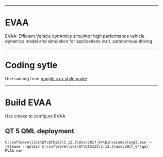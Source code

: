 ***
# EVAA  
EVAA: Efficient Vehicle dynAmics simulAtor
high performance vehicle dynamics model and simulation for applications 
w.r.t. autonomous driving
***
# Coding sytle  
Use naming from [google c++ style guide](https://google.github.io/styleguide/cppguide.html#Naming)
***
# Build EVAA  
Use cmake to configure EVAA  
## QT 5 QML deployment  
```
C:\software\libs\QT\Qt5123\5.12.3\msvc2017_64\bin\windeployqt.exe --release --qmldir C:\software\libs\QT\Qt5123\5.12.3\msvc2017_64\qml EVAA.exe
```
